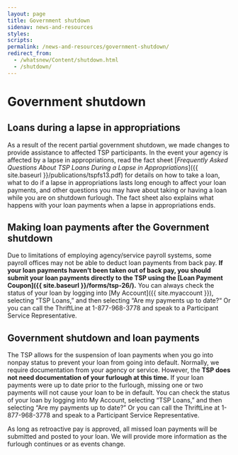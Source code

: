 ```yaml
---
layout: page
title: Government shutdown
sidenav: news-and-resources
styles:
scripts:
permalink: /news-and-resources/government-shutdown/
redirect_from:
  - /whatsnew/Content/shutdown.html
  - /shutdown/
---
```


# Government shutdown

## Loans during a lapse in appropriations

As a result of the recent partial government shutdown, we made changes to provide assistance to affected TSP participants. In the event your agency is affected by a lapse in appropriations, read the fact sheet [_Frequently Asked Questions About TSP Loans During a Lapse in Appropriations_]({{ site.baseurl }}/publications/tspfs13.pdf) for details on how to take a loan, what to do if a lapse in appropriations lasts long enough to affect your loan payments, and other questions you may have about taking or having a loan while you are on shutdown furlough. The fact sheet also explains what happens with your loan payments when a lapse in appropriations ends.

## Making loan payments after the Government shutdown

Due to limitations of employing agency/service payroll systems, some payroll offices may not be able to deduct loan payments from back pay. **If your loan payments haven’t been taken out of back pay, you should submit your loan payments directly to the TSP using the [Loan Payment Coupon]({{ site.baseurl }}/forms/tsp-26/).** You can always check the status of your loan by logging into [My Account]({{ site.myaccount }}), selecting &#8220;TSP Loans,&#8221; and then selecting &#8220;Are my payments up to date?&#8220; Or you can call the ThriftLine at <span class="nobr">1-877-968-3778</span> and speak to a Participant Service Representative.

## Government shutdown and loan payments

The TSP allows for the suspension of loan payments when you go into nonpay status to prevent your loan from going into default. Normally, we require documentation from your agency or service. However, the **TSP does not need documentation of your furlough at this time.** If your loan payments were up to date prior to the furlough, missing one or two payments will not cause your loan to be in default. You can check the status of your loan by logging into My Account, selecting &#8220;TSP Loans,&#8221; and then selecting &#8220;Are my payments up to date?&#8221; Or you can call the ThriftLine at <span class="nobr">1-877-968-3778</span> and speak to a Participant Service Representative.

As long as retroactive pay is approved, all missed loan payments will be submitted and posted to your loan. We will provide more information as the furlough continues or as events change.
